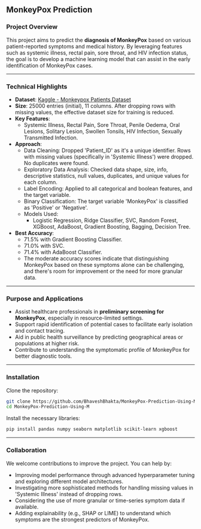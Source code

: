 ## MonkeyPox Prediction

### Project Overview

This project aims to predict the **diagnosis of MonkeyPox** based on various patient-reported symptoms and medical history. By leveraging features such as systemic illness, rectal pain, sore throat, and HIV infection status, the goal is to develop a machine learning model that can assist in the early identification of MonkeyPox cases.

-----

### Technical Highlights

  * **Dataset**: [Kaggle - Monkeypox Patients Dataset](https://www.kaggle.com/datasets/muhammad4hmed/monkeypox-patients-dataset)
  * **Size**: 25000 entries (initial), 11 columns. After dropping rows with missing values, the effective dataset size for training is reduced.
  * **Key Features**:
      * Systemic Illness, Rectal Pain, Sore Throat, Penile Oedema, Oral Lesions, Solitary Lesion, Swollen Tonsils, HIV Infection, Sexually Transmitted Infection.
  * **Approach**:
      * Data Cleaning: Dropped 'Patient\_ID' as it's a unique identifier. Rows with missing values (specifically in 'Systemic Illness') were dropped. No duplicates were found.
      * Exploratory Data Analysis: Checked data shape, size, info, descriptive statistics, null values, duplicates, and unique values for each column.
      * Label Encoding: Applied to all categorical and boolean features, and the target variable.
      * Binary Classification: The target variable 'MonkeyPox' is classified as 'Positive' or 'Negative'.
      * Models Used:
          * Logistic Regression, Ridge Classifier, SVC, Random Forest, XGBoost, AdaBoost, Gradient Boosting, Bagging, Decision Tree.
  * **Best Accuracy**:
      * 71.5% with Gradient Boosting Classifier.
      * 71.0% with SVC.
      * 71.4% with AdaBoost Classifier.
      * The moderate accuracy scores indicate that distinguishing MonkeyPox based on these symptoms alone can be challenging, and there's room for improvement or the need for more granular data.

-----

### Purpose and Applications

  * Assist healthcare professionals in **preliminary screening for MonkeyPox**, especially in resource-limited settings.
  * Support rapid identification of potential cases to facilitate early isolation and contact tracing.
  * Aid in public health surveillance by predicting geographical areas or populations at higher risk.
  * Contribute to understanding the symptomatic profile of MonkeyPox for better diagnostic tools.

-----

### Installation

Clone the repository:

```bash
git clone https://github.com/BhaveshBhakta/MonkeyPox-Prediction-Using-ML.git
cd MonkeyPox-Prediction-Using-M
```

Install the necessary libraries:

```bash
pip install pandas numpy seaborn matplotlib scikit-learn xgboost
```

-----

### Collaboration

We welcome contributions to improve the project. You can help by:

  * Improving model performance through advanced hyperparameter tuning and exploring different model architectures.
  * Investigating more sophisticated methods for handling missing values in 'Systemic Illness' instead of dropping rows.
  * Considering the use of more granular or time-series symptom data if available.
  * Adding explainability (e.g., SHAP or LIME) to understand which symptoms are the strongest predictors of MonkeyPox.
